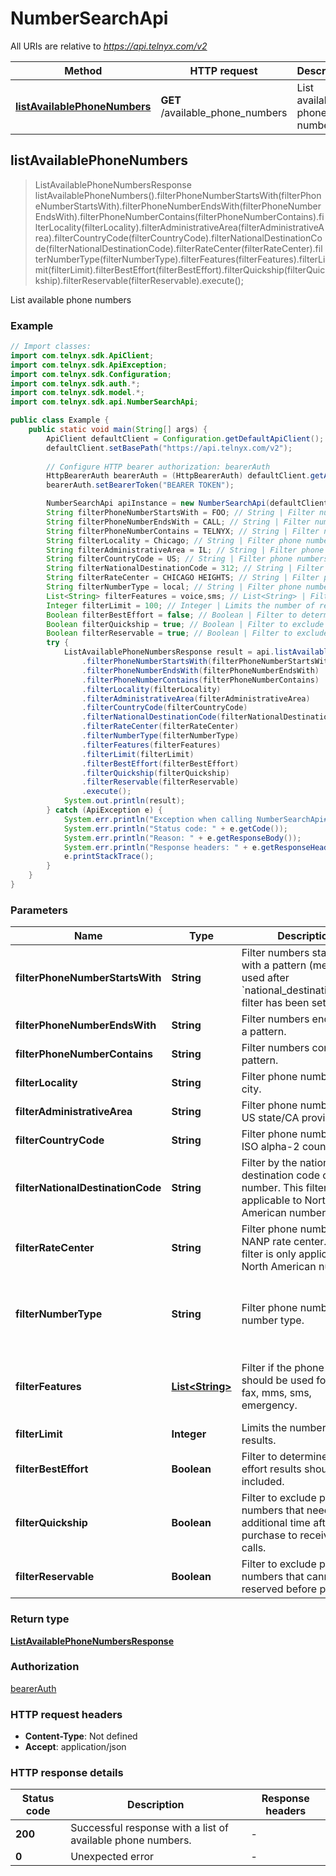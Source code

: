 # NumberSearchApi

All URIs are relative to *https://api.telnyx.com/v2*

Method | HTTP request | Description
------------- | ------------- | -------------
[**listAvailablePhoneNumbers**](NumberSearchApi.md#listAvailablePhoneNumbers) | **GET** /available_phone_numbers | List available phone numbers



## listAvailablePhoneNumbers

> ListAvailablePhoneNumbersResponse listAvailablePhoneNumbers().filterPhoneNumberStartsWith(filterPhoneNumberStartsWith).filterPhoneNumberEndsWith(filterPhoneNumberEndsWith).filterPhoneNumberContains(filterPhoneNumberContains).filterLocality(filterLocality).filterAdministrativeArea(filterAdministrativeArea).filterCountryCode(filterCountryCode).filterNationalDestinationCode(filterNationalDestinationCode).filterRateCenter(filterRateCenter).filterNumberType(filterNumberType).filterFeatures(filterFeatures).filterLimit(filterLimit).filterBestEffort(filterBestEffort).filterQuickship(filterQuickship).filterReservable(filterReservable).execute();

List available phone numbers

### Example

```java
// Import classes:
import com.telnyx.sdk.ApiClient;
import com.telnyx.sdk.ApiException;
import com.telnyx.sdk.Configuration;
import com.telnyx.sdk.auth.*;
import com.telnyx.sdk.model.*;
import com.telnyx.sdk.api.NumberSearchApi;

public class Example {
    public static void main(String[] args) {
        ApiClient defaultClient = Configuration.getDefaultApiClient();
        defaultClient.setBasePath("https://api.telnyx.com/v2");
        
        // Configure HTTP bearer authorization: bearerAuth
        HttpBearerAuth bearerAuth = (HttpBearerAuth) defaultClient.getAuthentication("bearerAuth");
        bearerAuth.setBearerToken("BEARER TOKEN");

        NumberSearchApi apiInstance = new NumberSearchApi(defaultClient);
        String filterPhoneNumberStartsWith = FOO; // String | Filter numbers starting with a pattern (meant to be used after `national_destination_code` filter has been set).
        String filterPhoneNumberEndsWith = CALL; // String | Filter numbers ending with a pattern.
        String filterPhoneNumberContains = TELNYX; // String | Filter numbers containing a pattern.
        String filterLocality = Chicago; // String | Filter phone numbers by city.
        String filterAdministrativeArea = IL; // String | Filter phone numbers by US state/CA province.
        String filterCountryCode = US; // String | Filter phone numbers by ISO alpha-2 country code.
        String filterNationalDestinationCode = 312; // String | Filter by the national destination code of the number. This filter is only applicable to North American numbers.
        String filterRateCenter = CHICAGO HEIGHTS; // String | Filter phone numbers by NANP rate center. This filter is only applicable to North American numbers.
        String filterNumberType = local; // String | Filter phone numbers by number type.
        List<String> filterFeatures = voice,sms; // List<String> | Filter if the phone number should be used for voice, fax, mms, sms, emergency.
        Integer filterLimit = 100; // Integer | Limits the number of results.
        Boolean filterBestEffort = false; // Boolean | Filter to determine if best effort results should be included.
        Boolean filterQuickship = true; // Boolean | Filter to exclude phone numbers that need additional time after to purchase to receive phone calls.
        Boolean filterReservable = true; // Boolean | Filter to exclude phone numbers that cannot be reserved before purchase.
        try {
            ListAvailablePhoneNumbersResponse result = api.listAvailablePhoneNumbers()
                .filterPhoneNumberStartsWith(filterPhoneNumberStartsWith)
                .filterPhoneNumberEndsWith(filterPhoneNumberEndsWith)
                .filterPhoneNumberContains(filterPhoneNumberContains)
                .filterLocality(filterLocality)
                .filterAdministrativeArea(filterAdministrativeArea)
                .filterCountryCode(filterCountryCode)
                .filterNationalDestinationCode(filterNationalDestinationCode)
                .filterRateCenter(filterRateCenter)
                .filterNumberType(filterNumberType)
                .filterFeatures(filterFeatures)
                .filterLimit(filterLimit)
                .filterBestEffort(filterBestEffort)
                .filterQuickship(filterQuickship)
                .filterReservable(filterReservable)
                .execute();
            System.out.println(result);
        } catch (ApiException e) {
            System.err.println("Exception when calling NumberSearchApi#listAvailablePhoneNumbers");
            System.err.println("Status code: " + e.getCode());
            System.err.println("Reason: " + e.getResponseBody());
            System.err.println("Response headers: " + e.getResponseHeaders());
            e.printStackTrace();
        }
    }
}
```

### Parameters


Name | Type | Description  | Notes
------------- | ------------- | ------------- | -------------
 **filterPhoneNumberStartsWith** | **String**| Filter numbers starting with a pattern (meant to be used after &#x60;national_destination_code&#x60; filter has been set). | [optional]
 **filterPhoneNumberEndsWith** | **String**| Filter numbers ending with a pattern. | [optional]
 **filterPhoneNumberContains** | **String**| Filter numbers containing a pattern. | [optional]
 **filterLocality** | **String**| Filter phone numbers by city. | [optional]
 **filterAdministrativeArea** | **String**| Filter phone numbers by US state/CA province. | [optional]
 **filterCountryCode** | **String**| Filter phone numbers by ISO alpha-2 country code. | [optional]
 **filterNationalDestinationCode** | **String**| Filter by the national destination code of the number. This filter is only applicable to North American numbers. | [optional]
 **filterRateCenter** | **String**| Filter phone numbers by NANP rate center. This filter is only applicable to North American numbers. | [optional]
 **filterNumberType** | **String**| Filter phone numbers by number type. | [optional] [enum: toll-free, national, mobile, local]
 **filterFeatures** | [**List&lt;String&gt;**](String.md)| Filter if the phone number should be used for voice, fax, mms, sms, emergency. | [optional] [enum: sms, mms, voice, fax, emergency]
 **filterLimit** | **Integer**| Limits the number of results. | [optional]
 **filterBestEffort** | **Boolean**| Filter to determine if best effort results should be included. | [optional]
 **filterQuickship** | **Boolean**| Filter to exclude phone numbers that need additional time after to purchase to receive phone calls. | [optional]
 **filterReservable** | **Boolean**| Filter to exclude phone numbers that cannot be reserved before purchase. | [optional]

### Return type

[**ListAvailablePhoneNumbersResponse**](ListAvailablePhoneNumbersResponse.md)

### Authorization

[bearerAuth](../README.md#bearerAuth)

### HTTP request headers

- **Content-Type**: Not defined
- **Accept**: application/json

### HTTP response details
| Status code | Description | Response headers |
|-------------|-------------|------------------|
| **200** | Successful response with a list of available phone numbers. |  -  |
| **0** | Unexpected error |  -  |

